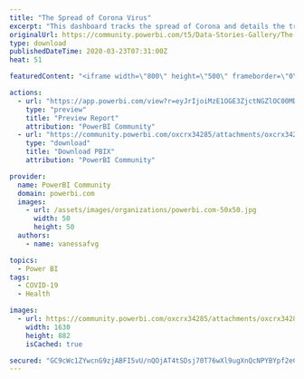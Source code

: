 ```yaml
---
title: "The Spread of Corona Virus"
excerpt: "This dashboard tracks the spread of Corona and details the tragedy of it. This is still a work in progress. Feedback is appreciated."
originalUrl: https://community.powerbi.com/t5/Data-Stories-Gallery/The-Spread-of-Corona-Virus/m-p/987165
type: download
publishedDateTime: 2020-03-23T07:31:00Z
heat: 51

featuredContent: "<iframe width=\"800\" height=\"500\" frameborder=\"0\" src=\"https://app.powerbi.com/view?r=eyJrIjoiMzE1OGE3ZjctNGZlOC00MDEzLWI5YmMtMmQyZGQyZGM1ZjY3IiwidCI6ImExZDY2YTAyLWE3MTctNDZjOC1iM2M3LWRlYzkxZTNmYzM5MiIsImMiOjh9&amp;fbclid=IwAR0oaV_9K8SLIgZzEtgpgg_Xk9seLCmL2A-9naW1ZaCUhT0tFa66YeKh73o\"></iframe>"

actions:
  - url: "https://app.powerbi.com/view?r=eyJrIjoiMzE1OGE3ZjctNGZlOC00MDEzLWI5YmMtMmQyZGQyZGM1ZjY3IiwidCI6ImExZDY2YTAyLWE3MTctNDZjOC1iM2M3LWRlYzkxZTNmYzM5MiIsImMiOjh9&amp;fbclid=IwAR0oaV_9K8SLIgZzEtgpgg_Xk9seLCmL2A-9naW1ZaCUhT0tFa66YeKh73o"
    type: "preview"
    title: "Preview Report"
    attribution: "PowerBI Community"
  - url: "https://community.powerbi.com/oxcrx34285/attachments/oxcrx34285/DataStoriesGallery/3551/2/Corona.pbix"
    type: "download"
    title: "Download PBIX"
    attribution: "PowerBI Community"

provider:
  name: PowerBI Community
  domain: powerbi.com
  images:
    - url: /assets/images/organizations/powerbi.com-50x50.jpg
      width: 50
      height: 50
  authors:
    - name: vanessafvg

topics:
  - Power BI
tags:
  - COVID-19
  - Health

images:
  - url: https://community.powerbi.com/oxcrx34285/attachments/oxcrx34285/DataStoriesGallery/3551/1/CoronaDashbaord.JPG
    width: 1630
    height: 882
    isCached: true

secured: "GC9cWc1ZYwcnG9zjABFI5vU/nQOjAT4tSDsj70T76wXl9ugXnQcNPYBYpf2eCFepdVjGEWxM92Xtb/qeXIYnl7S1VJ0+9rwUZ+MrHr03uCCoygQH/jLbPPo0cZLDp/dl0v3velXnsvG3u/MjXbdYR5V1Vx1StfpG05Ugp2tE4TuLaaaFOSeqYQ79nTJJ3HnbTXDh+RM/kyDzbFj8CZndsKN0NMh/nBXpvEfkRmuXliJceHeFvc0zAgWJrmAOwPfjNxN57hgJcCgWStP53z2uUhP7nGebWklkWWWYU2s3aOzr4lVRTiyVEGpoUmutj5P1e3VkrcsD8Cp2lKsziV95wlZcRQ03uB5g/6LZSZgRovYONjhwDX/9TFcIUW6G1lb6bDm1hINrtPv9Mk7wvNCTuQ==;GTvKULBxBiUKkrH3Y75FLQ=="
---
```


